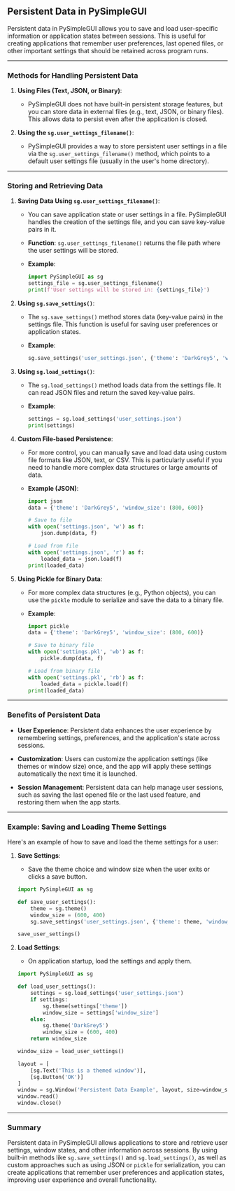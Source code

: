 ## Persistent Data in PySimpleGUI

Persistent data in PySimpleGUI allows you to save and load user-specific information or application states between sessions. This is useful for creating applications that remember user preferences, last opened files, or other important settings that should be retained across program runs.

---

### Methods for Handling Persistent Data

1. **Using Files (Text, JSON, or Binary)**:
   - PySimpleGUI does not have built-in persistent storage features, but you can store data in external files (e.g., text, JSON, or binary files). This allows data to persist even after the application is closed.

2. **Using the `sg.user_settings_filename()`**:
   - PySimpleGUI provides a way to store persistent user settings in a file via the `sg.user_settings_filename()` method, which points to a default user settings file (usually in the user's home directory).

---

### Storing and Retrieving Data

1. **Saving Data Using `sg.user_settings_filename()`**:
   - You can save application state or user settings in a file. PySimpleGUI handles the creation of the settings file, and you can save key-value pairs in it.
   
   - **Function**: `sg.user_settings_filename()` returns the file path where the user settings will be stored.
   - **Example**:
     ```python
     import PySimpleGUI as sg
     settings_file = sg.user_settings_filename()
     print(f'User settings will be stored in: {settings_file}')
     ```

2. **Using `sg.save_settings()`**:
   - The `sg.save_settings()` method stores data (key-value pairs) in the settings file. This function is useful for saving user preferences or application states.
   
   - **Example**:
     ```python
     sg.save_settings('user_settings.json', {'theme': 'DarkGrey5', 'window_size': (800, 600)})
     ```

3. **Using `sg.load_settings()`**:
   - The `sg.load_settings()` method loads data from the settings file. It can read JSON files and return the saved key-value pairs.
   
   - **Example**:
     ```python
     settings = sg.load_settings('user_settings.json')
     print(settings)
     ```

4. **Custom File-based Persistence**:
   - For more control, you can manually save and load data using custom file formats like JSON, text, or CSV. This is particularly useful if you need to handle more complex data structures or large amounts of data.
   
   - **Example (JSON)**:
     ```python
     import json
     data = {'theme': 'DarkGrey5', 'window_size': (800, 600)}

     # Save to file
     with open('settings.json', 'w') as f:
         json.dump(data, f)

     # Load from file
     with open('settings.json', 'r') as f:
         loaded_data = json.load(f)
     print(loaded_data)
     ```

5. **Using Pickle for Binary Data**:
   - For more complex data structures (e.g., Python objects), you can use the `pickle` module to serialize and save the data to a binary file.
   
   - **Example**:
     ```python
     import pickle
     data = {'theme': 'DarkGrey5', 'window_size': (800, 600)}

     # Save to binary file
     with open('settings.pkl', 'wb') as f:
         pickle.dump(data, f)

     # Load from binary file
     with open('settings.pkl', 'rb') as f:
         loaded_data = pickle.load(f)
     print(loaded_data)
     ```

---

### Benefits of Persistent Data

- **User Experience**: Persistent data enhances the user experience by remembering settings, preferences, and the application's state across sessions.
  
- **Customization**: Users can customize the application settings (like themes or window size) once, and the app will apply these settings automatically the next time it is launched.
  
- **Session Management**: Persistent data can help manage user sessions, such as saving the last opened file or the last used feature, and restoring them when the app starts.

---

### Example: Saving and Loading Theme Settings

Here's an example of how to save and load the theme settings for a user:

1. **Save Settings**:
   - Save the theme choice and window size when the user exits or clicks a save button.
   
   ```python
   import PySimpleGUI as sg

   def save_user_settings():
       theme = sg.theme()
       window_size = (600, 400)
       sg.save_settings('user_settings.json', {'theme': theme, 'window_size': window_size})

   save_user_settings()
   ```

2. **Load Settings**:
   - On application startup, load the settings and apply them.
   
   ```python
   import PySimpleGUI as sg

   def load_user_settings():
       settings = sg.load_settings('user_settings.json')
       if settings:
           sg.theme(settings['theme'])
           window_size = settings['window_size']
       else:
           sg.theme('DarkGrey5')
           window_size = (600, 400)
       return window_size

   window_size = load_user_settings()

   layout = [
       [sg.Text('This is a themed window')],
       [sg.Button('OK')]
   ]
   window = sg.Window('Persistent Data Example', layout, size=window_size)
   window.read()
   window.close()
   ```

---

### Summary

Persistent data in PySimpleGUI allows applications to store and retrieve user settings, window states, and other information across sessions. By using built-in methods like `sg.save_settings()` and `sg.load_settings()`, as well as custom approaches such as using JSON or `pickle` for serialization, you can create applications that remember user preferences and application states, improving user experience and overall functionality.